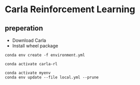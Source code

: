 # Carla Reinforcement Learning

## preperation

- Download Carla
- Install wheel package


`conda env create -f environment.yml`

`conda activate carla-rl`

```shell
conda activate myenv
conda env update --file local.yml --prune
```